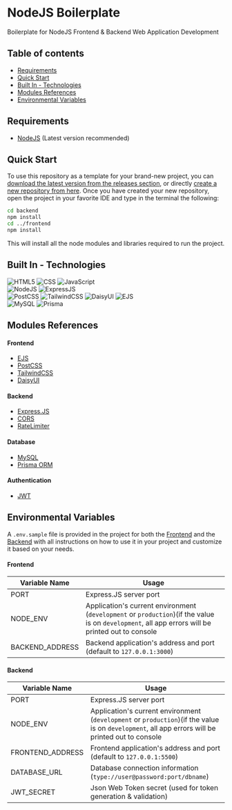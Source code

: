 # NodeJS Boilerplate
Boilerplate for NodeJS Frontend & Backend Web Application Development

## Table of contents
- [Requirements](#requirements)
- [Quick Start](#quick-start)
- [Built In - Technologies](#built-in---technologies)
- [Modules References](#modules-references)
- [Environmental Variables](#environmental-variables)

## Requirements
- [NodeJS](https://nodejs.org/en/download/package-manager) (Latest version recommended)

## Quick Start
To use this repository as a template for your brand-new project, you can [download the latest version from the releases section](https://github.com/mfacecchia/nodejs-boilerplate/releases), or directly [create a new repository from here](https://github.com/new?template_name=nodejs-boilerplate&template_owner=mfacecchia).
Once you have created your new repository, open the project in your favorite IDE and type in the terminal the following:
```zsh
cd backend
npm install
cd ../frontend
npm install
```
This will install all the node modules and libraries required to run the project.

## Built In - Technologies
![HTML5](https://img.shields.io/badge/HTML5-E34F26?style=for-the-badge&logo=html5&logoColor=white)
![CSS](https://img.shields.io/badge/CSS3-1572B6?style=for-the-badge&logo=css3&logoColor=white)
![JavaScript](https://img.shields.io/badge/JavaScript-F7DF1E?style=for-the-badge&logo=javascript&logoColor=black)\
![NodeJS](https://img.shields.io/badge/Node%20js-339933?style=for-the-badge&logo=nodedotjs&logoColor=white)
![ExpressJS](https://img.shields.io/badge/Express%20js-000000?style=for-the-badge&logo=express&logoColor=white)\
![PostCSS](https://img.shields.io/badge/postcss-DD3A0A?style=for-the-badge&logo=postcss&logoColor=white)
![TailwindCSS](https://img.shields.io/badge/Tailwind_CSS-38B2AC?style=for-the-badge&logo=tailwind-css&logoColor=white)
![DaisyUI](https://img.shields.io/badge/daisyUI-1ad1a5?style=for-the-badge&logo=daisyui&logoColor=white)
![EJS](https://img.shields.io/badge/ejs-%23B4CA65.svg?style=for-the-badge&logo=ejs&logoColor=black)\
![MySQL](https://img.shields.io/badge/MySQL-00000F?style=for-the-badge&logo=mysql&logoColor=white)
![Prisma](https://img.shields.io/badge/Prisma-3982CE?style=for-the-badge&logo=Prisma&logoColor=white)

## Modules References
#### Frontend
- [EJS](https://ejs.co/)
- [PostCSS](https://postcss.org/)
- [TailwindCSS](https://tailwindcss.com/docs/installation)
- [DaisyUI](https://daisyui.com/)
#### Backend
- [Express.JS](https://expressjs.com/en/4x/api.html#express)
- [CORS](https://www.npmjs.com/package/cors)
- [RateLimiter](https://express-rate-limit.mintlify.app/)
#### Database
- [MySQL](https://dev.mysql.com/doc/refman/8.4/en/)
- [Prisma ORM](https://www.prisma.io/docs/getting-started/quickstart)
#### Authentication
- [JWT](https://www.npmjs.com/package/jsonwebtoken)

## Environmental Variables
A `.env.sample` file is provided in the project for both the [Frontend](https://github.com/mfacecchia/nodejs-boilerplate/blob/main/frontend/.env.sample) and the [Backend](https://github.com/mfacecchia/nodejs-boilerplate/blob/main/backend/.env.sample) with all instructions on how to use it in your project and customize it based on your needs.
#### Frontend
|Variable Name |Usage |
|--------------|------|
|PORT          |Express.JS server port |
|NODE_ENV      |Application's current environment (`development` or `production`)(if the value is on `development`, all app errors will be printed out to console |
|BACKEND_ADDRESS |Backend application's address and port (default to `127.0.0.1:3000`) |
#### Backend
|Variable Name |Usage |
|--------------|------|
|PORT          |Express.JS server port |
|NODE_ENV      |Application's current environment (`development` or `production`)(if the value is on `development`, all app errors will be printed out to console |
|FRONTEND_ADDRESS | Frontend application's address and port (default to `127.0.0.1:5500`) |
|DATABASE_URL  |Database connection information (`type://user@password:port/dbname`) |
|JWT_SECRET    |Json Web Token secret (used for token generation & validation) |
